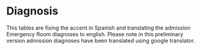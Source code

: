 # Diagnosis

This tables are fixing the accent in Spanish and translating the admission Emergency Room diagnoses to english.
Please note in this preliminary version admission diagnoses have been translated using google translator.